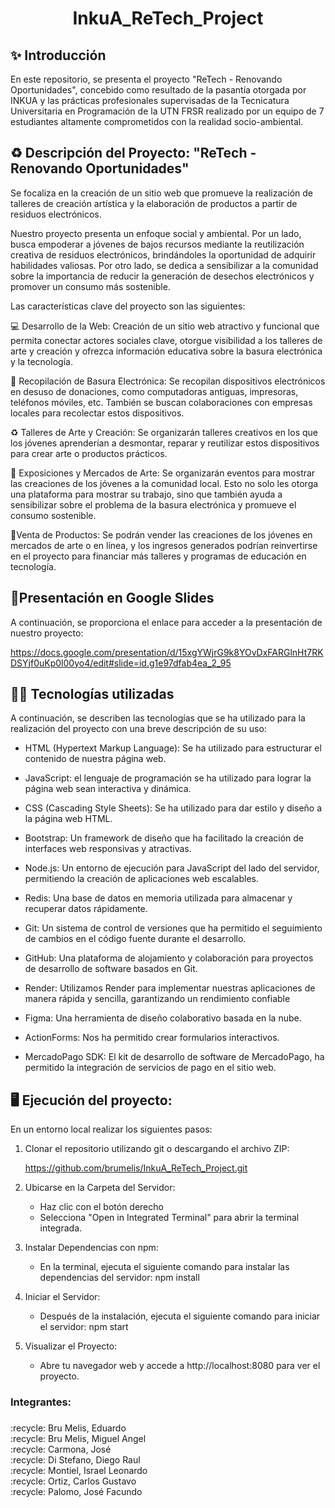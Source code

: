 <h1 align="center"> InkuA_ReTech_Project </h1>

## ✨ Introducción

En este repositorio, se presenta el proyecto "ReTech - Renovando Oportunidades", concebido como resultado de la pasantía otorgada por INKUA y las prácticas profesionales supervisadas de la Tecnicatura Universitaria en Programación de la UTN FRSR realizado por un equipo de 7 estudiantes altamente comprometidos con la realidad socio-ambiental. 

## ♻ Descripción del Proyecto: "ReTech - Renovando Oportunidades" 
Se focaliza en la creación de un sitio web que promueve la realización de talleres de creación artística y la elaboración de productos a partir de residuos electrónicos. 

Nuestro proyecto presenta un enfoque social y ambiental. Por un lado, busca empoderar a jóvenes de bajos recursos mediante la reutilización creativa de residuos electrónicos, brindándoles la oportunidad de adquirir habilidades valiosas. Por otro lado, se dedica a sensibilizar a la comunidad sobre la importancia de reducir la generación de desechos electrónicos y promover un consumo más sostenible.

Las características clave del proyecto son las siguientes:

 💻 Desarrollo de la Web: Creación de  un sitio web atractivo y funcional que permita conectar actores sociales clave, otorgue visibilidad a los talleres de arte y creación y ofrezca información educativa sobre la basura electrónica y la tecnología.

🚮 Recopilación de Basura Electrónica: Se  recopilan dispositivos electrónicos en desuso de donaciones, como computadoras antiguas, impresoras, teléfonos móviles, etc. También se buscan colaboraciones con empresas locales para recolectar estos dispositivos.

♻️ Talleres de Arte y Creación: Se organizarán talleres creativos en los que los jóvenes aprenderían a desmontar, reparar y reutilizar estos dispositivos para crear arte o productos prácticos. 

🚻 Exposiciones y Mercados de Arte: Se organizarán eventos para mostrar las creaciones de los jóvenes a la comunidad local. Esto no solo les otorga una plataforma para mostrar su trabajo, sino que también ayuda a sensibilizar sobre el problema de la basura electrónica y promueve el consumo sostenible.

🛒Venta de Productos: Se podrán vender las creaciones de los jóvenes en mercados de arte o en línea, y los ingresos generados podrían reinvertirse en el proyecto para financiar más talleres y programas de educación en tecnología.

## 📝Presentación en Google Slides 

A continuación, se proporciona el enlace para acceder a la presentación de nuestro proyecto: 

https://docs.google.com/presentation/d/15xgYWjrG9k8YOvDxFARGlnHt7RKDSYjf0uKp0l00yo4/edit#slide=id.g1e97dfab4ea_2_95

##  👨‍🔬 Tecnologías utilizadas

A continuación, se describen las tecnologías que se ha utilizado para la realización del proyecto con una breve descripción de su uso: 

- HTML (Hypertext Markup Language): Se ha utilizado para estructurar el contenido de nuestra página web.

- JavaScript: el lenguaje de programación se ha utilizado para lograr la página web sean interactiva y dinámica.

- CSS (Cascading Style Sheets): Se ha utilizado para dar estilo y diseño a la página web HTML.

- Bootstrap: Un framework de diseño que ha facilitado la creación de interfaces web responsivas y atractivas.

- Node.js: Un entorno de ejecución para JavaScript del lado del servidor, permitiendo la creación de aplicaciones web escalables.

- Redis: Una base de datos en memoria utilizada para almacenar y recuperar datos rápidamente.

- Git: Un sistema de control de versiones que ha permitido el seguimiento de cambios en el código fuente durante el desarrollo.

- GitHub: Una plataforma de alojamiento y colaboración para proyectos de desarrollo de software basados en Git.

- Render: Utilizamos Render para implementar nuestras aplicaciones de manera rápida y sencilla, garantizando un rendimiento confiable

- Figma: Una herramienta de diseño colaborativo basada en la nube.

- ActionForms: Nos ha permitido crear formularios interactivos.

- MercadoPago SDK: El kit de desarrollo de software de MercadoPago, ha permitido la integración de servicios de pago en el sitio web.

## 🖥 Ejecución del proyecto: 

En un entorno local realizar los siguientes pasos:

1. Clonar el repositorio utilizando git o descargando el archivo ZIP:
   
   https://github.com/brumelis/InkuA_ReTech_Project.git
   
2.  Ubicarse en la Carpeta del Servidor:
   
    - Haz clic con el botón derecho 
    - Selecciona "Open in Integrated Terminal" para abrir la terminal integrada.
      
3. Instalar Dependencias con npm:
     
     - En la terminal, ejecuta el siguiente comando para instalar las dependencias del servidor: npm install
   
5. Iniciar el Servidor:
   
    - Después de la instalación, ejecuta el siguiente comando para iniciar el servidor: npm start
     
8. Visualizar el Proyecto:
   
   - Abre tu navegador web y accede a http://localhost:8080 para ver el proyecto.
     
<h3 align="left">Integrantes:</h3>

###

<p align="left">:recycle: Bru Melis, Eduardo<br>:recycle: Bru Melis, Miguel Angel<br>:recycle: Carmona, José<br>:recycle: Di Stefano, Diego Raul<br>:recycle: Montiel, Israel Leonardo<br>:recycle: Ortiz, Carlos Gustavo <br>:recycle: Palomo, José Facundo<br></p>



